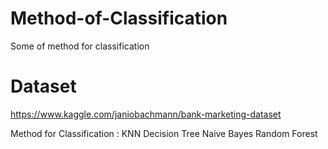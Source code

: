 # Method-of-Classification
Some of method for classification 

# Dataset
https://www.kaggle.com/janiobachmann/bank-marketing-dataset

Method for Classification :
KNN
Decision Tree
Naive Bayes
Random Forest

